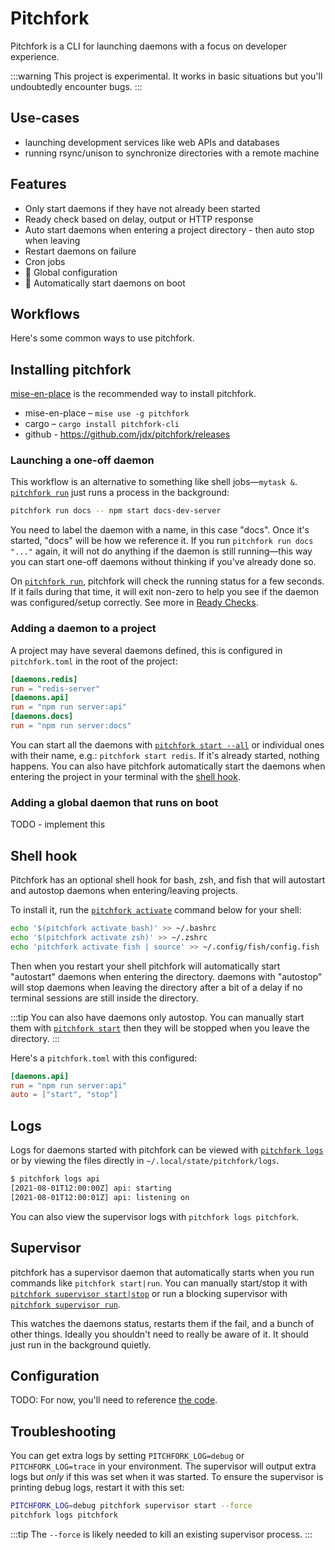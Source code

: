 # Pitchfork

Pitchfork is a CLI for launching daemons with a focus on developer experience.

:::warning
This project is experimental. It works in basic situations but you'll undoubtedly encounter bugs.
:::

## Use-cases

- launching development services like web APIs and databases
- running rsync/unison to synchronize directories with a remote machine

## Features

- Only start daemons if they have not already been started
- Ready check based on delay, output or HTTP response
- Auto start daemons when entering a project directory - then auto stop when leaving
- Restart daemons on failure
- Cron jobs
- 🚧 Global configuration
- 🚧 Automatically start daemons on boot

## Workflows

Here's some common ways to use pitchfork.

## Installing pitchfork

[mise-en-place](https://mise.jdx.dev) is the recommended way to install pitchfork.

- mise-en-place – `mise use -g pitchfork`
- cargo – `cargo install pitchfork-cli`
- github - <https://github.com/jdx/pitchfork/releases>

### Launching a one-off daemon

This workflow is an alternative to something like shell jobs—`mytask &`. [`pitchfork run`](/cli/run) just runs a process in
the background:

```bash
pitchfork run docs -- npm start docs-dev-server
```

You need to label the daemon with a name, in this case "docs". Once it's started, "docs" will be how
we reference it. If you run `pitchfork run docs "..."` again, it will not do anything if the daemon
is still running—this way you can start one-off daemons without thinking if you've already done so.

On [`pitchfork run`](/cli/run), pitchfork will check the running status for a few seconds.
If it fails during that time, it will exit non-zero to help you see if the daemon was configured/setup correctly. See more in [Ready Checks](/ready-checks).

### Adding a daemon to a project

A project may have several daemons defined, this is configured in `pitchfork.toml` in the root of the project:

```toml
[daemons.redis]
run = "redis-server"
[daemons.api]
run = "npm run server:api"
[daemons.docs]
run = "npm run server:docs"
```

You can start all the daemons with [`pitchfork start --all`](/cli/start) or individual ones with their name, e.g.: `pitchfork start redis`.
If it's already started, nothing happens.
You can also have pitchfork automatically start the daemons when entering the project in your terminal with the [shell hook](#shell_hook).

### Adding a global daemon that runs on boot

TODO - implement this

## Shell hook

Pitchfork has an optional shell hook for bash, zsh, and fish that will autostart and autostop daemons when entering/leaving projects.

To install it, run the [`pitchfork activate`](/cli/activate) command below for your shell:

```bash
echo '$(pitchfork activate bash)' >> ~/.bashrc
echo '$(pitchfork activate zsh)' >> ~/.zshrc
echo 'pitchfork activate fish | source' >> ~/.config/fish/config.fish
```

Then when you restart your shell pitchfork will automatically start "autostart" daemons when entering the directory. daemons with
"autostop" will stop daemons when leaving the directory after a bit of a delay if no terminal sessions are still inside the directory.

:::tip
You can also have daemons only autostop. You can manually start them with [`pitchfork start`](/cli/start) then they
will be stopped when you leave the directory.
:::

Here's a `pitchfork.toml` with this configured:

```toml
[daemons.api]
run = "npm run server:api"
auto = ["start", "stop"]
```

## Logs

Logs for daemons started with pitchfork can be viewed with [`pitchfork logs`](/cli/logs) or by viewing
the files directly in `~/.local/state/pitchfork/logs`.

```bash
$ pitchfork logs api
[2021-08-01T12:00:00Z] api: starting
[2021-08-01T12:00:01Z] api: listening on
```

You can also view the supervisor logs with `pitchfork logs pitchfork`.

## Supervisor

pitchfork has a supervisor daemon that automatically starts when you run commands like `pitchfork start|run`.
You can manually start/stop it with [`pitchfork supervisor start|stop`](/cli/supervisor/start) or
run a blocking supervisor with [`pitchfork supervisor run`](/cli/supervisor/run).

This watches the daemons status, restarts them if the fail, and a bunch of other things. Ideally
you shouldn't need to really be aware of it. It should just run in the background quietly.

## Configuration

TODO: For now, you'll need to reference [the code](https://github.com/jdx/pitchfork/blob/main/src/env.rs).

## Troubleshooting

You can get extra logs by setting `PITCHFORK_LOG=debug` or `PITCHFORK_LOG=trace` in your environment.
The supervisor will output extra logs but _only_ if this was set when it was started. To ensure the
supervisor is printing debug logs, restart it with this set:

```bash
PITCHFORK_LOG=debug pitchfork supervisor start --force
pitchfork logs pitchfork
```

:::tip
The `--force` is likely needed to kill an existing supervisor process.
:::
